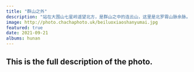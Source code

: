 ```yaml
---
title: "群山之外"
description: "站在大围山七星岭遥望北方，是群山之中的连云山，这里是北罗霄山脉余脉。"
image: http://photo.chachaphoto.uk/beiluoxiaoshanyumai.jpg
featured: true
date: 2021-09-21
albums: hunan
---
```


## This is the full description of the photo.
